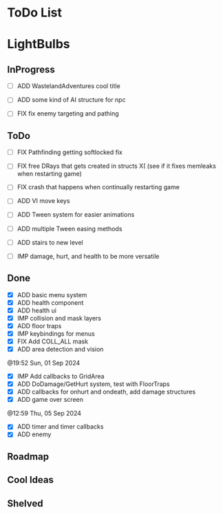 # ToDo List

# LightBulbs

## InProgress

- [ ] ADD WastelandAdventures cool title
- [ ] ADD some kind of AI structure for npc
- [ ] FIX fix enemy targeting and pathing


## ToDo

- [ ] FIX Pathfinding getting softlocked fix 
- [ ] FIX free DRays that gets created in structs X( (see if it fixes memleaks
  when restarting game)
- [ ] FIX crash that happens when continually restarting game
- [ ] ADD VI move keys
- [ ] ADD Tween system for easier animations
- [ ] ADD multiple Tween easing methods
- [ ] ADD stairs to new level
- [ ] IMP damage, hurt, and health to be more versatile



## Done

- [x] ADD basic menu system
- [x] ADD health component 
- [x] ADD health ui
- [x] IMP collision and mask layers
- [x] ADD floor traps 
- [x] IMP keybindings for menus
- [x] FIX Add COLL_ALL mask 
- [x] ADD area detection and vision

 @19:52 Sun, 01 Sep 2024

- [x] IMP Add callbacks to GridArea
- [x] ADD DoDamage/GetHurt system, test with FloorTraps
- [x] ADD callbacks for onhurt and ondeath, add damage structures
- [x] ADD game over screen

 @12:59 Thu, 05 Sep 2024

- [x] ADD timer and timer callbacks
- [x] ADD enemy

## Roadmap




## Cool Ideas




## Shelved


